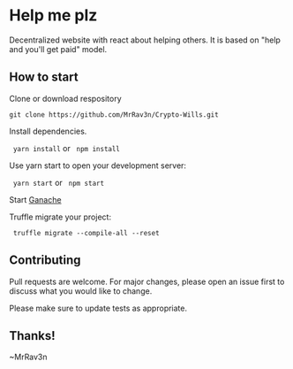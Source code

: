 # Help me plz

Decentralized website with react about helping others. It is based on
"help and you'll get paid" model. 


## How to start
Clone or download respository

` git clone https://github.com/MrRav3n/Crypto-Wills.git `

Install dependencies.

` yarn install` or ` npm install`

Use yarn start to open your development server:

` yarn start` or ` npm start`

Start [Ganache]( https://www.trufflesuite.com/ganache)


Truffle migrate your project:

` truffle migrate --compile-all --reset`

## Contributing
Pull requests are welcome. For major changes, please open an issue first to discuss what you would like to change.

Please make sure to update tests as appropriate.

## Thanks!

~MrRav3n
